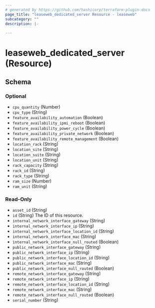 ```yaml
---
# generated by https://github.com/hashicorp/terraform-plugin-docs
page_title: "leaseweb_dedicated_server Resource - leaseweb"
subcategory: ""
description: |-
  
---
```


# leaseweb_dedicated_server (Resource)





<!-- schema generated by tfplugindocs -->
## Schema

### Optional

- `cpu_quantity` (Number)
- `cpu_type` (String)
- `feature_availability_automation` (Boolean)
- `feature_availability_ipmi_reboot` (Boolean)
- `feature_availability_power_cycle` (Boolean)
- `feature_availability_private_network` (Boolean)
- `feature_availability_remote_management` (Boolean)
- `location_rack` (String)
- `location_site` (String)
- `location_suite` (String)
- `location_unit` (String)
- `rack_capacity` (String)
- `rack_id` (String)
- `rack_type` (String)
- `ram_size` (Number)
- `ram_unit` (String)

### Read-Only

- `asset_id` (String)
- `id` (String) The ID of this resource.
- `internal_network_interface_gateway` (String)
- `internal_network_interface_ip` (String)
- `internal_network_interface_location_id` (String)
- `internal_network_interface_mac` (String)
- `internal_network_interface_null_routed` (Boolean)
- `public_network_interface_gateway` (String)
- `public_network_interface_ip` (String)
- `public_network_interface_location_id` (String)
- `public_network_interface_mac` (String)
- `public_network_interface_null_routed` (Boolean)
- `remote_network_interface_gateway` (String)
- `remote_network_interface_ip` (String)
- `remote_network_interface_location_id` (String)
- `remote_network_interface_mac` (String)
- `remote_network_interface_null_routed` (Boolean)
- `serial_number` (String)
